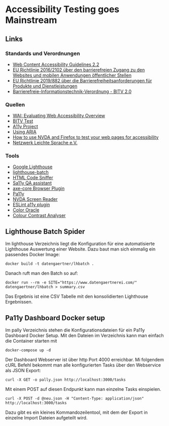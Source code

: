 # Accessibility Testing goes Mainstream

## Links

### Standards und Verordnungen

- [Web Content Accessibility Guidelines 2.2](https://www.w3.org/TR/WCAG22/)
- [EU Richtlinie 2016/2102 über den barrierefreien Zugang zu den Websites und mobilen Anwendungen öffentlicher Stellen](https://eur-lex.europa.eu/legal-content/DE/TXT/HTML/?uri=CELEX:32016L2102&from=DE)
- [EU Richtlinie 2019/882 über die Barrierefreiheitsanforderungen für Produkte und Dienstleistungen](https://eur-lex.europa.eu/legal-content/DE/TXT/HTML/?uri=CELEX:32019L0882&from=DE)
- [Barrierefreie-Informationstechnik-Verordnung - BITV 2.0](https://www.gesetze-im-internet.de/bitv_2_0/BJNR184300011.html)

### Quellen

- [WAI: Evaluating Web Accessibility Overview](https://www.w3.org/WAI/test-evaluate/)
- [BITV Test](https://www.bitvtest.de/)
- [A11y Project](https://www.a11yproject.com/)
- [Using ARIA](https://www.w3.org/TR/using-aria/)
- [How to use NVDA and Firefox to test your web pages for accessibility](https://www.marcozehe.de/how-to-use-nvda-and-firefox-to-test-your-web-pages-for-accessibility/)
- [Netzwerk Leichte Sprache e.V.](https://www.leichte-sprache.org/)

### Tools

- [Google Lighthouse](https://developers.google.com/web/tools/lighthouse)
- [lighthouse-batch](https://github.com/mikestead/lighthouse-batch)
- [HTML Code Sniffer](http://squizlabs.github.io/HTML_CodeSniffer/)
- [Sa11y QA assistant](https://ryersondmp.github.io/sa11y/)
- [axe-core Browser Plugin](https://github.com/dequelabs/axe-core)
- [Pa11y](https://pa11y.org/)
- [NVDA Screen Reader](https://www.nvaccess.org/)
- [ESLint a11y plugin](https://www.npmjs.com/package/eslint-plugin-jsx-a11y)
- [Color Oracle](http://colororacle.org/)
- [Colour Contrast Analyser](https://developer.paciellogroup.com/resources/contrastanalyser/)

## Lighthouse Batch Spider

Im lighthouse Verzeichnis liegt die Konfiguration für eine automatisierte Lighthouse Auswertung einer Website. Dazu baut man sich einmalig ein passendes Docker Image:

```
docker build -t datengaertner/lhbatch .
```

Danach ruft man den Batch so auf:

```
docker run --rm -e SITE="https://www.datengaertnerei.com/" datengaertner/lhbatch > summary.csv
```

Das Ergebnis ist eine CSV Tabelle mit den konsolidierten Lighthouse Ergebnissen.

## Pa11y Dashboard Docker setup

Im pally Verzeichnis stehen die Konfigurationsdateien für ein Pa11y Dashboard Docker Setup. Mit den Dateien im Verzeichnis kann man einfach die Container starten mit

```
docker-compose up -d
```

Der Dashboard Webserver ist über http Port 4000 erreichbar. Mi folgendem cURL Befehl bekommt man alle konfigurierten Tasks über den Webservice als JSON Export:

```
curl -X GET -o pally.json http://localhost:3000/tasks
```

Mit einem POST auf diesen Endpunkt kann man einzelne Tasks einspielen. 

```
curl -X POST -d @neu.json -H "Content-Type: application/json" http://localhost:3000/tasks
```

Dazu gibt es ein kleines Kommandozeilentool, mit dem der Export in einzelne Import Dateien aufgeteilt wird.
